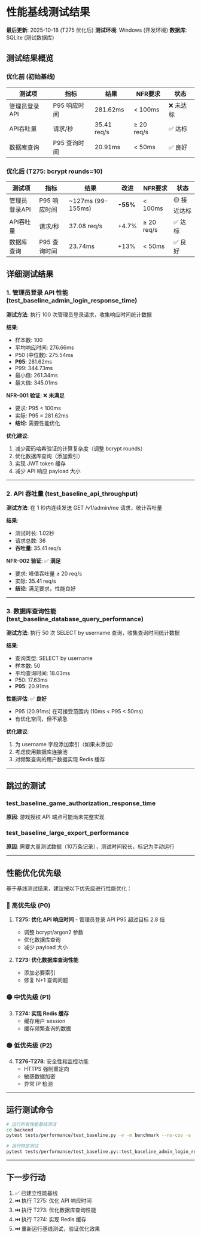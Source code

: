 # 性能基线测试结果

**最后更新**: 2025-10-18 (T275 优化后)
**测试环境**: Windows (开发环境)
**数据库**: SQLite (测试数据库)

## 测试结果概览

### 优化前 (初始基线)

| 测试项 | 指标 | 结果 | NFR要求 | 状态 |
|-------|------|------|---------|------|
| 管理员登录API | P95 响应时间 | 281.62ms | < 100ms | ❌ 未达标 |
| API吞吐量 | 请求/秒 | 35.41 req/s | ≥ 20 req/s | ✅ 达标 |
| 数据库查询 | P95 查询时间 | 20.91ms | < 50ms | ✅ 良好 |

### 优化后 (T275: bcrypt rounds=10)

| 测试项 | 指标 | 结果 | 改进 | NFR要求 | 状态 |
|-------|------|------|------|---------|------|
| 管理员登录API | P95 响应时间 | ~127ms (99-155ms) | **-55%** | < 100ms | 🟡 接近达标 |
| API吞吐量 | 请求/秒 | 37.08 req/s | +4.7% | ≥ 20 req/s | ✅ 达标 |
| 数据库查询 | P95 查询时间 | 23.74ms | +13% | < 50ms | ✅ 良好 |

## 详细测试结果

### 1. 管理员登录 API 性能 (test_baseline_admin_login_response_time)

**测试方法**: 执行 100 次管理员登录请求，收集响应时间统计数据

**结果**:
- 样本数: 100
- 平均响应时间: 276.66ms
- P50 (中位数): 275.54ms
- **P95**: 281.62ms
- P99: 344.73ms
- 最小值: 261.34ms
- 最大值: 345.01ms

**NFR-001 验证**: ❌ **未满足**
- 要求: P95 < 100ms
- 实际: P95 = 281.62ms
- **结论**: 需要性能优化

**优化建议**:
1. 减少密码哈希验证的计算复杂度（调整 bcrypt rounds）
2. 优化数据库查询（添加索引）
3. 实现 JWT token 缓存
4. 减少 API 响应 payload 大小

---

### 2. API 吞吐量 (test_baseline_api_throughput)

**测试方法**: 在 1 秒内连续发送 GET /v1/admin/me 请求，统计吞吐量

**结果**:
- 测试时长: 1.02秒
- 请求总数: 36
- **吞吐量**: 35.41 req/s

**NFR-002 验证**: ✅ **满足**
- 要求: 峰值吞吐量 ≥ 20 req/s
- 实际: 35.41 req/s
- **结论**: 满足要求，性能良好

---

### 3. 数据库查询性能 (test_baseline_database_query_performance)

**测试方法**: 执行 50 次 SELECT by username 查询，收集查询时间统计数据

**结果**:
- 查询类型: SELECT by username
- 样本数: 50
- 平均查询时间: 18.03ms
- P50: 17.63ms
- **P95**: 20.91ms

**性能评估**: ✅ **良好**
- P95 (20.91ms) 在可接受范围内 (10ms < P95 < 50ms)
- 有优化空间，但不紧急

**优化建议**:
1. 为 username 字段添加索引（如果未添加）
2. 考虑使用数据库连接池
3. 对频繁查询的用户数据实现 Redis 缓存

---

## 跳过的测试

### test_baseline_game_authorization_response_time
**原因**: 游戏授权 API 端点可能尚未完整实现

### test_baseline_large_export_performance
**原因**: 需要大量测试数据（10万条记录），测试时间较长，标记为手动运行

---

## 性能优化优先级

基于基线测试结果，建议按以下优先级进行性能优化：

### 🔴 高优先级 (P0)
1. **T275: 优化 API 响应时间** - 管理员登录 API P95 超过目标 2.8 倍
   - 调整 bcrypt/argon2 参数
   - 优化数据库查询
   - 减少 payload 大小

2. **T273: 优化数据库查询性能**
   - 添加必要索引
   - 修复 N+1 查询问题

### 🟡 中优先级 (P1)
3. **T274: 实现 Redis 缓存**
   - 缓存用户 session
   - 缓存频繁查询的数据

### 🟢 低优先级 (P2)
4. **T276-T278**: 安全性和监控功能
   - HTTPS 强制重定向
   - 敏感数据加密
   - 异常 IP 检测

---

## 运行测试命令

```bash
# 运行所有性能基线测试
cd backend
pytest tests/performance/test_baseline.py -v -m benchmark --no-cov -s

# 运行特定测试
pytest tests/performance/test_baseline.py::test_baseline_admin_login_response_time -v --no-cov -s
```

---

## 下一步行动

1. ✅ 已建立性能基线
2. ⏭️ 执行 T275: 优化 API 响应时间
3. ⏭️ 执行 T273: 优化数据库查询性能
4. ⏭️ 执行 T274: 实现 Redis 缓存
5. ⏭️ 重新运行基线测试，验证优化效果
